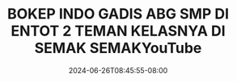 --- 
title: "BOKEP INDO GADIS ABG SMP DI ENTOT 2 TEMAN KELASNYA DI SEMAK SEMAKYouTube"
description: "video bokeh BOKEP INDO GADIS ABG SMP DI ENTOT 2 TEMAN KELASNYA DI SEMAK SEMAKYouTube dood full terbaru"
date: 2024-06-26T08:45:55-08:00
file_code: "ipt41rr3w8vv"
draft: false
cover: "qjiw84q3alp3hy60.jpg"
tags: ["BOKEP", "INDO", "GADIS", "ABG", "SMP", "ENTOT", "TEMAN", "KELASNYA", "SEMAK", "SEMAKYouTube", "bokep-indo", "bokep-viral", "bokep-ig"]
length: 53
fld_id: "1390191"
foldername: "ABG"
categories: ["ABG"]
views: 131
---